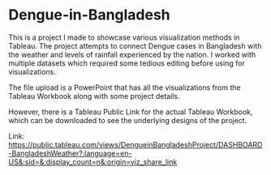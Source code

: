 # Dengue-in-Bangladesh

This is a project I made to showcase various visualization methods in Tableau. The project attempts to connect Dengue cases in Bangladesh with the weather and levels of rainfall experienced by the nation. I worked with multiple datasets which required some tedious editing before using for visualizations. 

The file upload is a PowerPoint that has all the visualizations from the Tableau Workbook along with some project details.

However, there is a Tableau Public Link for the actual Tableau Workbook, which can be downloaded to see the underlying designs of the project.

Link: https://public.tableau.com/views/DengueinBangladeshProject/DASHBOARD-BangladeshWeather?:language=en-US&:sid=&:display_count=n&:origin=viz_share_link
